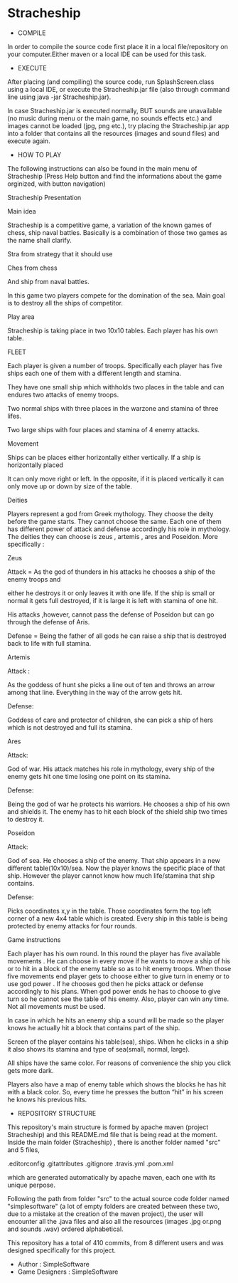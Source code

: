 # Stracheship

- COMPILE

In order to compile the source code first place it in a local file/repository on your computer.Either 
maven or a local IDE can be used for this task.

- EXECUTE

After placing (and compiling) the source code, run SplashScreen.class using a local IDE,
or execute the Stracheship.jar file (also through command line using java -jar Stracheship.jar).

In case Stracheship.jar is executed normally, BUT sounds are unavailable (no music during menu or
the main game, no sounds effects etc.) and images cannot be loaded (jpg, png etc.), try placing
the Stracheship.jar app into a folder that contains all the resources (images and sound files) and
execute again.

- HOW TO PLAY

The following instructions can also be found in the main menu of Stracheship (Press Help button 
and find the informations about the game orginized, with button navigation)

Stracheship Presentation

Main idea

Stracheship is a competitive game, a variation of the known games of chess, ship naval battles. Basically is a combination of those two games as the name shall clarify.

Stra from strategy that it should use

Ches from chess

And ship from naval battles.

In this game two players compete for the domination of the sea. Main goal is to destroy all the ships of competitor.



Play area

Stracheship is taking place in two 10x10 tables. Each player has his own table.



FLEET

Each player is given a number of troops. Specifically each player has five ships each one of them with a different length and stamina.

They have one small ship which withholds two places in the  table and can endures two attacks of enemy troops.

Two normal ships with three places in the warzone and stamina of three lifes.

Two large ships with four places and stamina of 4 enemy attacks.



Movement

Ships can be places either horizontally either vertically. If a ship is horizontally placed

It can only move right or left. In the opposite, if it is placed vertically it can only move up or down by size of the table.




Deities

Players represent a god from Greek mythology. They choose the deity before the game starts. They cannot choose the same. Each one of them has different power of attack and defense accordingly his role in mythology. The deities they can choose is zeus , artemis , ares and Poseidon. More specifically :

Zeus

Attack = As the god of thunders in his attacks he chooses a ship of the enemy troops and

either he destroys it or only leaves it with one life. If the ship is small or normal it gets full destroyed, if it is large it is left with stamina of one hit.

His attacks ,however, cannot pass the defense of Poseidon but can go through the defense of Aris.

Defense = Being the father of all gods he can raise a ship that is destroyed back to life with       full stamina.



Artemis

Attack :

As the goddess of hunt she picks a line out of ten and throws an arrow among that line. Everything in the way of the arrow gets hit.



Defense:

Goddess of care and protector of children, she can pick a ship of hers which is not destroyed and full its stamina.



Ares

Attack:

God of war. His attack matches his role in mythology, every ship of the enemy gets hit one time losing one point on its stamina.



Defense:

Being the god of war he protects his warriors. He chooses a ship of his own and shields it. The enemy has to hit each block of the shield ship two times to destroy it.



Poseidon

Attack:

God of sea. He chooses a ship of the enemy. That ship appears in a new different table(10x10)/sea. Now the player knows the specific place of that ship. However the player cannot know how much life/stamina that ship contains.



Defense:

Picks coordinates x,y in the table. Those coordinates form the top left corner of a new 4x4 table which is created. Every ship in this table is being protected by enemy attacks for four rounds.



Game instructions



Each player has his own round. In this round the player has five available movements . He can choose in every move if he wants to move a ship of his or to hit in a block of the enemy table so as to hit enemy troops. When those five movements end player gets to choose either to give turn in enemy or to use god power . If he chooses god then he picks attack or defense accordingly to his plans. When god power ends he has to choose to give turn so he cannot see the table of his enemy. Also, player can win any time. Not all movements must be used.  

In case in which he hits an enemy ship a sound will be made so the player knows he actually hit a block that contains part of the ship.

Screen of the player contains his table(sea), ships. When he clicks in a ship it also shows its stamina and type of sea(small, normal, large).

All ships have the same color. For reasons of convenience the ship you click gets more dark.

Players also have a map of enemy table which shows the blocks he has hit with a black color.  So, every time he presses the button “hit” in his screen he knows his previous hits.

- REPOSITORY STRUCTURE

This repository's main structure is formed by apache maven (project Stracheship) and this README.md file that is being read at the moment.
Inside the main folder (Stracheship) , there is another folder named "src" and 5 files,

.editorconfig
.gitattributes
.gitignore
.travis.yml
.pom.xml

which are generated automatically by apache maven, each one with its unique perpose.

Following the path from folder "src" to the actual source code folder named "simplesoftware" (a lot of empty folders are created between these two,
due to a mistake at the creation of the maven project), the user will encounter all the .java files and also all the resources (images .jpg or.png and sounds
.wav) ordered alphabetical.

This repository has a total of 410 commits, from 8 different users and was designed specifically for this project.


- Author : SimpleSoftware
- Game Designers : SimpleSoftware

